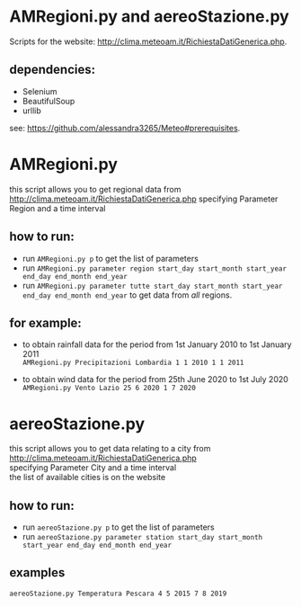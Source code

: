 # AMRegioni.py and aereoStazione.py
Scripts for the website: http://clima.meteoam.it/RichiestaDatiGenerica.php.

## dependencies:
- Selenium
- BeautifulSoup
- urllib

see: https://github.com/alessandra3265/Meteo#prerequisites.

# AMRegioni.py
this script allows you to get regional data from http://clima.meteoam.it/RichiestaDatiGenerica.php
specifying Parameter Region and a time interval 

## how to run:
- run `AMRegioni.py p` to get the list of parameters
- run `AMRegioni.py parameter region start_day start_month start_year end_day end_month end_year`</br>
- run `AMRegioni.py parameter tutte start_day start_month start_year end_day end_month end_year` to get data from *all* regions.


## for example: </br>

- to obtain rainfall data for the period from 1st January 2010 to 1st January 2011</br>
`AMRegioni.py Precipitazioni Lombardia 1 1 2010 1 1 2011`

- to obtain wind data for the period from 25th June 2020 to 1st July 2020</br>
`AMRegioni.py Vento Lazio 25 6 2020 1 7 2020`

# aereoStazione.py
this script allows you to get data relating to a city from http://clima.meteoam.it/RichiestaDatiGenerica.php </br>
specifying Parameter City and a time interval 
</br>
the list of available cities is on the website</br>

## how to run:
- run `aereoStazione.py p` to get the list of parameters
- run `aereoStazione.py parameter station start_day start_month start_year end_day end_month end_year`</br>


## examples
`aereoStazione.py Temperatura Pescara 4 5 2015 7 8 2019`




